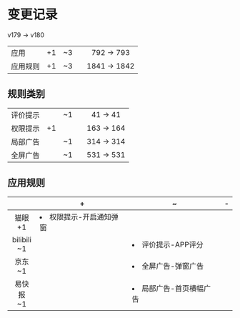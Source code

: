 # 变更记录

v179 -> v180

||||||
|-|:-:|:-:|:-:|:-:|
|应用|+1|~3||792 -> 793|
|应用规则|+1|~3||1841 -> 1842|

## 规则类别

||||||
|-|:-:|:-:|:-:|:-:|
|评价提示||~1||41 -> 41|
|权限提示|+1|||163 -> 164|
|局部广告||~1||314 -> 314|
|全屏广告||~1||531 -> 531|

## 应用规则

||+|~|-|
|:-:|-|-|-|
|猫眼<br>+1|<li>权限提示-开启通知弹窗|||
|bilibili<br>~1||<li>评价提示-APP评分||
|京东<br>~1||<li>全屏广告-弹窗广告||
|易快报<br>~1||<li>局部广告-首页横幅广告||
